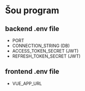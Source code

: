 # Šou program

## backend .env file

- PORT
- CONNECTION_STRING (DB)
- ACCESS_TOKEN_SECRET (JWT)
- REFRESH_TOKEN_SECRET (JWT)

## frontend .env file

- VUE_APP_URL

